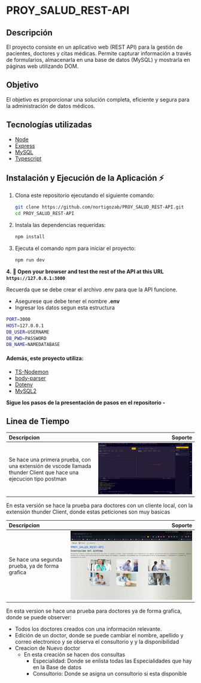 # PROY_SALUD_REST-API
## Descripción
El proyecto consiste en un aplicativo web (REST API) para la gestión de pacientes, doctores y citas médicas. Permite capturar información a través de formularios, almacenarla en una base de datos (MySQL) y mostrarla en páginas web utilizando DOM.

## Objetivo

El objetivo es proporcionar una solución completa, eficiente y segura para la administración de datos médicos.

## Tecnologías utilizadas
- [Node](https://nodejs.org/en)
- [Express](https://expressjs.com/)
- [MySQL](https://www.mysql.com)
- [Typescript](https://nodejs.dev/en/learn/nodejs-with-typescript/)

## Instalación y Ejecución de la Aplicación :zap:

1. Clona este repositorio ejecutando el siguiente comando:

   ```bash
   git clone https://github.com/nortigozab/PROY_SALUD_REST-API.git
   cd PROY_SALUD_REST-API
   ```

2. Instala las dependencias requeridas:

   ```bash
   npm install
   ```

3. Ejecuta el comando npm para iniciar el proyecto:

   ```bash
   npm run dev
   ```
**4.** **🎉 Open your browser and test the rest of the API at this URL `https://127.0.0.1:3000`**

Recuerda que se debe crear el archivo .env para que la API funcione.
- Asegurese que debe tener el nombre **.env**
- Ingresar los datos segun esta estructura 
```bash
PORT=3000
HOST=127.0.0.1
DB_USER=USERNAME
DB_PWD=PASSWORD
DB_NAME=NAMEDATABASE
```
#### Además, este proyecto utiliza:

- [TS-Nodemon](https://stackoverflow.com/questions/37979489/how-to-watch-and-reload-ts-node-when-typescript-files-change)
- [body-parser](https://www.npmjs.com/package/body-parser)
- [Dotenv](https://www.npmjs.com/package/dotenv)
- [MySQL2](https://www.npmjs.com/package/mysql2)

**Sigue los pasos de la presentación de pasos en el repositorio -**

## Linea de Tiempo

| Descripcion | Soporte   |
|:------------|---------: |
| Se hace una primera prueba, con una extensión de vscode llamada thunder Client que hace una ejecucion tipo postman            | ![Soporte 1](./img/1.gif?raw=true "import")       |

En esta versión se hace la prueba para doctores con un cliente local, con la extensión thunder Client, donde estas peticiones son muy basicas

| Descripcion | Soporte   |
|:------------|---------: |
| Se hace una segunda prueba, ya de forma grafica       | ![Soporte 1](./img/2.gif?raw=true "import")       |

En esta version se hace una prueba para doctores ya de forma grafica, donde se puede observer:
- Todos los doctores creados con una información relevante.
- Edición de un doctor, donde se puede cambiar el nombre, apellido y correo electronico y se observa el consultorio y y la disponibilidad
- Creacion de Nuevo doctor
  - En esta creación se hacen dos consultas
    - Especialidad: Donde se enlista todas las Especialidades que hay en la Base de datos
    - Consultorio: Donde se asigna un consultorio si esta disponible
